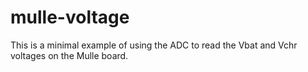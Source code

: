 mulle-voltage
=============

This is a minimal example of using the ADC to read the Vbat and Vchr voltages on
the Mulle board.
